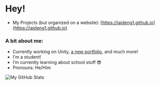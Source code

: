 # Hey!

- My Projects (but organized on a website): [https://jaideng1.github.io](https://jaideng1.github.io)

### A bit about me:

- Currently working on Unity, [a new portfolio](https://jaideng1.github.io/new-portfolio), and much more!
- I'm a student!
- I’m currently learning about school stuff 😎
- Pronouns: He/Him

![My GitHub Stats](https://github-readme-stats.vercel.app/api?username=jaideng1&show_icons=true&count_private=true&theme=synthwave)
